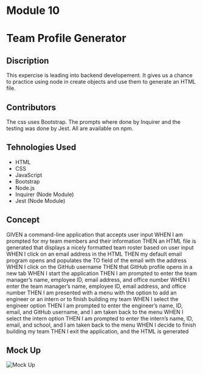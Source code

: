 # Module 10
# Team Profile Generator

## Discription
This expercise is leading into backend developement.  It gives us a chance to practice using node in create objects and use them to generate an HTML
file.  

## Contributors

The css uses Bootstrap. The prompts where done by Inquirer and the testing was done by Jest.  All are available on npm.

## Tehnologies Used
* HTML
* CSS
* JavaScript
* Bootstrap
* Node.js
* Inquirer (Node Module)
* Jest (Node Module)

## Concept
GIVEN a command-line application that accepts user input
WHEN I am prompted for my team members and their information
THEN an HTML file is generated that displays a nicely formatted team roster based on user input
WHEN I click on an email address in the HTML
THEN my default email program opens and populates the TO field of the email with the address
WHEN I click on the GitHub username
THEN that GitHub profile opens in a new tab
WHEN I start the application
THEN I am prompted to enter the team manager’s name, employee ID, email address, and office number
WHEN I enter the team manager’s name, employee ID, email address, and office number
THEN I am presented with a menu with the option to add an engineer or an intern or to finish building my team
WHEN I select the engineer option
THEN I am prompted to enter the engineer’s name, ID, email, and GitHub username, and I am taken back to the menu
WHEN I select the intern option
THEN I am prompted to enter the intern’s name, ID, email, and school, and I am taken back to the menu
WHEN I decide to finish building my team
THEN I exit the application, and the HTML is generated

## Mock Up

![Mock Up](https://drive.google.com/file/d/1jakbBfVij1DtGAtJKxrIDA1ShQZNYL_B/view)